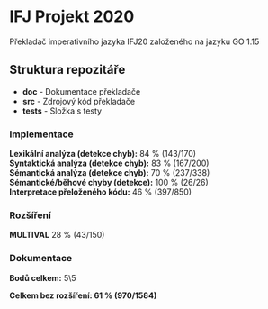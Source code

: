 # IFJ Projekt 2020
Překladač imperativního jazyka IFJ20 založeného na jazyku GO 1.15

## Struktura repozitáře

* **doc** - Dokumentace překladače
* **src** - Zdrojový kód překladače
* **tests** - Složka s testy

### Implementace

**Lexikální analýza (detekce chyb):** 84 % (143/170) <br/>
**Syntaktická analýza (detekce chyb):** 83 % (167/200) <br/>
**Sémantická analýza (detekce chyb):** 70 % (237/338) <br/>
**Sémantické/běhové chyby (detekce):** 100 % (26/26) <br/>
**Interpretace přeloženého kódu:** 46 % (397/850) <br/>

### Rozšíření

**MULTIVAL** 28 % (43/150) <br/>

### Dokumentace
**Bodů celkem:** 5\5

**Celkem bez rozšíření: 61 % (970/1584)**
